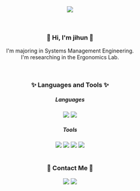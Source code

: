 <header>
  <img src="https://capsule-render.vercel.app/api?type=waving&color=1E90FF&height=300&section=header&text=😊%20jihun%20Han%20😊&fontSize=70" />
</header>

<div align='center'>
  <h3>👋 Hi, I'm jihun 👋</h3>
    <p>
      I'm majoring in Systems Management Engineering. <br>
      I'm researching in the Ergonomics Lab.<br>
    </p>
  <br>

  <h3>✨ Languages and Tools ✨</h3>
    <h5>Languages</h5>
      <img src="https://img.shields.io/badge/Java-000000?style=round-square&logo=OpenJDK&logoColor=red"/>
      <img src="https://img.shields.io/badge/C%23-000000?style=round-square&logo=C#&logoColor=red"/>
    <h5>Tools</h5>
      <img src="https://img.shields.io/badge/AndroidStudio-000000?style=round-square&logo=AndroidStudio&logoColor=32CD32"/>
      <img src="https://img.shields.io/badge/Unity-000000?style=round-square&logo=Unity&logoColor=FFFFFF">
      <img src="https://img.shields.io/badge/RStudio-000000?style=round-square&logo=RStudio&logoColor=4479A1">
      <img src="https://img.shields.io/badge/MySQL-000000?style=round-square&logo=MySQL&logoColor=EE82EE">
  <br>
  <br>
  <h3>📮 Contact Me 📮</h3>
  <p>
    <a href="mailto:hnh3883@gmail.com"><img src="https://img.shields.io/badge/hnh3883@gmail.com-000000?style=flat&logo=Gmail&logoColor=FF0000"/></a>
    <a href="https://www.instagram.com/ji.hun_h/"><img src="https://img.shields.io/badge/Instagram-000000?style=round-square&logo=Instagram&logoColor=FF1493"/></a>
  </p>
</div>
